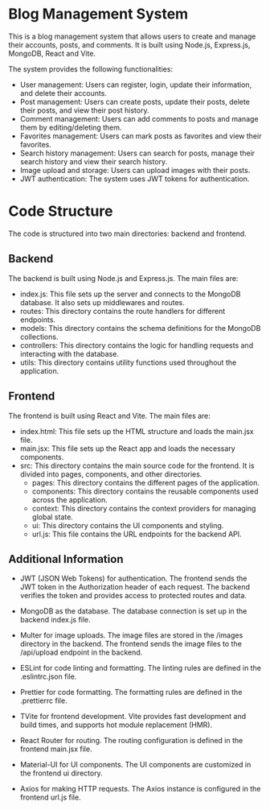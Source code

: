 # Blog Management System

This is a blog management system that allows users to create and manage their accounts, posts, and comments. It is built using Node.js, Express.js, MongoDB, React and Vite.

The system provides the following functionalities:

- User management: Users can register, login, update their information, and delete their accounts.
- Post management: Users can create posts, update their posts, delete their posts, and view their post history.
- Comment management: Users can add comments to posts and manage them by editing/deleting them.
- Favorites management: Users can mark posts as favorites and view their favorites.
- Search history management: Users can search for posts, manage their search history and view their search history.
- Image upload and storage: Users can upload images with their posts.
- JWT authentication: The system uses JWT tokens for authentication.

# Code Structure

The code is structured into two main directories: backend and frontend.

## Backend

The backend is built using Node.js and Express.js. The main files are:

- index.js: This file sets up the server and connects to the MongoDB database. It also sets up middlewares and routes.
- routes: This directory contains the route handlers for different endpoints.
- models: This directory contains the schema definitions for the MongoDB collections.
- controllers: This directory contains the logic for handling requests and interacting with the database.
- utils: This directory contains utility functions used throughout the application.

## Frontend

The frontend is built using React and Vite. The main files are:

- index.html: This file sets up the HTML structure and loads the main.jsx file.
- main.jsx: This file sets up the React app and loads the necessary components.
- src: This directory contains the main source code for the frontend. It is divided into pages, components, and other directories.
  - pages: This directory contains the different pages of the application.
  - components: This directory contains the reusable components used across the application.
  - context: This directory contains the context providers for managing global state.
  - ui: This directory contains the UI components and styling.
  - url.js: This file contains the URL endpoints for the backend API.

## Additional Information

- JWT (JSON Web Tokens) for authentication. The frontend sends the JWT token in the Authorization header of each request. The backend verifies the token and provides access to protected routes and data.

- MongoDB as the database. The database connection is set up in the backend index.js file.

- Multer for image uploads. The image files are stored in the /images directory in the backend. The frontend sends the image files to the /api/upload endpoint in the backend.

- ESLint for code linting and formatting. The linting rules are defined in the .eslintrc.json file.

- Prettier for code formatting. The formatting rules are defined in the .prettierrc file.

- TVite for frontend development. Vite provides fast development and build times, and supports hot module replacement (HMR).

- React Router for routing. The routing configuration is defined in the frontend main.jsx file.

- Material-UI for UI components. The UI components are customized in the frontend ui directory.

- Axios for making HTTP requests. The Axios instance is configured in the frontend url.js file.
